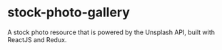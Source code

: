 # stock-photo-gallery
A stock photo resource that is powered by the Unsplash API, built with ReactJS and Redux.
